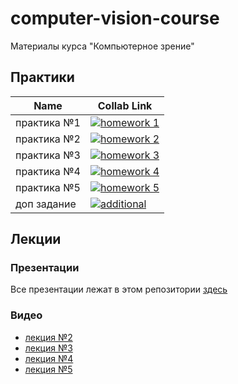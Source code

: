 # computer-vision-course
Материалы курса "Компьютерное зрение"

## Практики
| Name  | Collab Link |
| ------------- | ------------- |
| практика №1 | [![homework 1](https://colab.research.google.com/assets/colab-badge.svg)](https://colab.research.google.com/drive/1-3Y_X4meaVgSqheByJmM3x_ky8KOnQkT?usp=sharing)|
| практика №2 | [![homework 2](https://colab.research.google.com/assets/colab-badge.svg)](https://colab.research.google.com/drive/15MY2mBBWG8zq5PAjUVrsFUeymb5asEAb?usp=sharing)|
| практика №3 | [![homework 3](https://colab.research.google.com/assets/colab-badge.svg)](https://colab.research.google.com/drive/1-30-5-v1LxBzcyMTvYpaDqJjYDnhPD5A?usp=sharing)|
| практика №4 | [![homework 4](https://colab.research.google.com/assets/colab-badge.svg)](https://colab.research.google.com/drive/1oh1IdR0KxKwdQodFhb20T3BXbPFFL3Kz?usp=sharing)|
| практика №5 | [![homework 5](https://colab.research.google.com/assets/colab-badge.svg)](https://colab.research.google.com/drive/1DWf-xbCyAGrJyQQqAZpOi6Nyio7CfJwP?usp=sharing)|
| доп задание | [![additional](https://colab.research.google.com/assets/colab-badge.svg)](https://colab.research.google.com/drive/1rCNVTPV0GFAEAr0pNK-ZG-KAniQX9Pdn?usp=sharing)|


## Лекции
### Презентации
Все презентации лежат в этом репозитории [здесь](./lectures)
### Видео
* [лекция №2](https://drive.google.com/file/d/1n0btY9cuachG46e6ItIybCpaPLemGy3Y/view?usp=sharing)
* [лекция №3](https://drive.google.com/file/d/1J3t5d_gl1_d90JAfv8tu_QNjIgPXEtz1/view?usp=sharing)
* [лекция №4](https://drive.google.com/file/d/1ZoAjrTTArxNnSq7DMAw-p-BiGMie_yFv/view?usp=sharing)
* [лекция №5](https://drive.google.com/file/d/1n-M_nbzVWKO8OO0WyPp7K9HB8qOXsXNv/view?usp=sharing)
